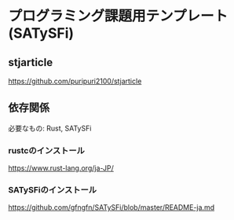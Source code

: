 # プログラミング課題用テンプレート (SATySFi)

## stjarticle
https://github.com/puripuri2100/stjarticle

## 依存関係
必要なもの: Rust, SATySFi  

### rustcのインストール  
https://www.rust-lang.org/ja-JP/  

### SATySFiのインストール  
https://github.com/gfngfn/SATySFi/blob/master/README-ja.md